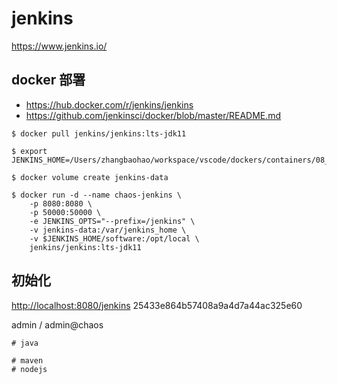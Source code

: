 # jenkins

<https://www.jenkins.io/>

## docker 部署

- <https://hub.docker.com/r/jenkins/jenkins>
- <https://github.com/jenkinsci/docker/blob/master/README.md>

```shell
$ docker pull jenkins/jenkins:lts-jdk11

$ export JENKINS_HOME=/Users/zhangbaohao/workspace/vscode/dockers/containers/08_jenkins

$ docker volume create jenkins-data

$ docker run -d --name chaos-jenkins \
    -p 8080:8080 \
    -p 50000:50000 \
    -e JENKINS_OPTS="--prefix=/jenkins" \
    -v jenkins-data:/var/jenkins_home \
    -v $JENKINS_HOME/software:/opt/local \
    jenkins/jenkins:lts-jdk11
```

## 初始化

<http://localhost:8080/jenkins> 25433e864b57408a9a4d7a44ac325e60

admin / admin@chaos

```shell
# java

# maven
# nodejs

```